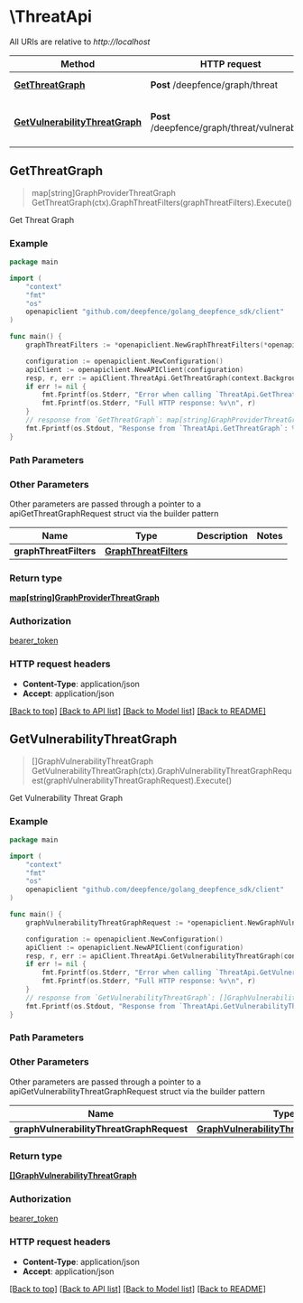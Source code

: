 # \ThreatApi

All URIs are relative to *http://localhost*

Method | HTTP request | Description
------------- | ------------- | -------------
[**GetThreatGraph**](ThreatApi.md#GetThreatGraph) | **Post** /deepfence/graph/threat | Get Threat Graph
[**GetVulnerabilityThreatGraph**](ThreatApi.md#GetVulnerabilityThreatGraph) | **Post** /deepfence/graph/threat/vulnerability | Get Vulnerability Threat Graph



## GetThreatGraph

> map[string]GraphProviderThreatGraph GetThreatGraph(ctx).GraphThreatFilters(graphThreatFilters).Execute()

Get Threat Graph



### Example

```go
package main

import (
    "context"
    "fmt"
    "os"
    openapiclient "github.com/deepfence/golang_deepfence_sdk/client"
)

func main() {
    graphThreatFilters := *openapiclient.NewGraphThreatFilters(*openapiclient.NewGraphCloudProviderFilter([]string{"AccountIds_example"}), *openapiclient.NewGraphCloudProviderFilter([]string{"AccountIds_example"}), false, *openapiclient.NewGraphCloudProviderFilter([]string{"AccountIds_example"}), "Type_example") // GraphThreatFilters |  (optional)

    configuration := openapiclient.NewConfiguration()
    apiClient := openapiclient.NewAPIClient(configuration)
    resp, r, err := apiClient.ThreatApi.GetThreatGraph(context.Background()).GraphThreatFilters(graphThreatFilters).Execute()
    if err != nil {
        fmt.Fprintf(os.Stderr, "Error when calling `ThreatApi.GetThreatGraph``: %v\n", err)
        fmt.Fprintf(os.Stderr, "Full HTTP response: %v\n", r)
    }
    // response from `GetThreatGraph`: map[string]GraphProviderThreatGraph
    fmt.Fprintf(os.Stdout, "Response from `ThreatApi.GetThreatGraph`: %v\n", resp)
}
```

### Path Parameters



### Other Parameters

Other parameters are passed through a pointer to a apiGetThreatGraphRequest struct via the builder pattern


Name | Type | Description  | Notes
------------- | ------------- | ------------- | -------------
 **graphThreatFilters** | [**GraphThreatFilters**](GraphThreatFilters.md) |  | 

### Return type

[**map[string]GraphProviderThreatGraph**](GraphProviderThreatGraph.md)

### Authorization

[bearer_token](../README.md#bearer_token)

### HTTP request headers

- **Content-Type**: application/json
- **Accept**: application/json

[[Back to top]](#) [[Back to API list]](../README.md#documentation-for-api-endpoints)
[[Back to Model list]](../README.md#documentation-for-models)
[[Back to README]](../README.md)


## GetVulnerabilityThreatGraph

> []GraphVulnerabilityThreatGraph GetVulnerabilityThreatGraph(ctx).GraphVulnerabilityThreatGraphRequest(graphVulnerabilityThreatGraphRequest).Execute()

Get Vulnerability Threat Graph



### Example

```go
package main

import (
    "context"
    "fmt"
    "os"
    openapiclient "github.com/deepfence/golang_deepfence_sdk/client"
)

func main() {
    graphVulnerabilityThreatGraphRequest := *openapiclient.NewGraphVulnerabilityThreatGraphRequest("GraphType_example") // GraphVulnerabilityThreatGraphRequest |  (optional)

    configuration := openapiclient.NewConfiguration()
    apiClient := openapiclient.NewAPIClient(configuration)
    resp, r, err := apiClient.ThreatApi.GetVulnerabilityThreatGraph(context.Background()).GraphVulnerabilityThreatGraphRequest(graphVulnerabilityThreatGraphRequest).Execute()
    if err != nil {
        fmt.Fprintf(os.Stderr, "Error when calling `ThreatApi.GetVulnerabilityThreatGraph``: %v\n", err)
        fmt.Fprintf(os.Stderr, "Full HTTP response: %v\n", r)
    }
    // response from `GetVulnerabilityThreatGraph`: []GraphVulnerabilityThreatGraph
    fmt.Fprintf(os.Stdout, "Response from `ThreatApi.GetVulnerabilityThreatGraph`: %v\n", resp)
}
```

### Path Parameters



### Other Parameters

Other parameters are passed through a pointer to a apiGetVulnerabilityThreatGraphRequest struct via the builder pattern


Name | Type | Description  | Notes
------------- | ------------- | ------------- | -------------
 **graphVulnerabilityThreatGraphRequest** | [**GraphVulnerabilityThreatGraphRequest**](GraphVulnerabilityThreatGraphRequest.md) |  | 

### Return type

[**[]GraphVulnerabilityThreatGraph**](GraphVulnerabilityThreatGraph.md)

### Authorization

[bearer_token](../README.md#bearer_token)

### HTTP request headers

- **Content-Type**: application/json
- **Accept**: application/json

[[Back to top]](#) [[Back to API list]](../README.md#documentation-for-api-endpoints)
[[Back to Model list]](../README.md#documentation-for-models)
[[Back to README]](../README.md)

